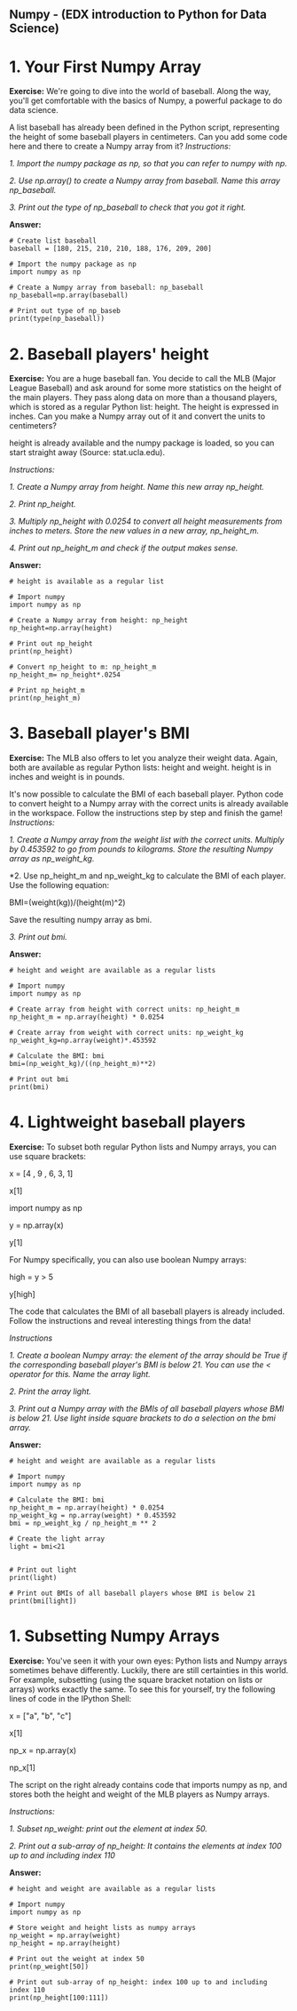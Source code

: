 ## Numpy - (EDX introduction to Python for Data Science)
# 1. Your First Numpy Array
**Exercise:** 
We're going to dive into the world of baseball. Along the way, you'll get comfortable with the basics of Numpy, a powerful package to do data science.

A list baseball has already been defined in the Python script, representing the height of some baseball players in centimeters. Can you add some code here and there to create a Numpy array from it?
*Instructions:*

*1. Import the numpy package as np, so that you can refer to numpy with np.*

*2. Use np.array() to create a Numpy array from baseball. Name this array np_baseball.*

*3. Print out the type of np_baseball to check that you got it right.*

**Answer:**

```
# Create list baseball
baseball = [180, 215, 210, 210, 188, 176, 209, 200]

# Import the numpy package as np
import numpy as np

# Create a Numpy array from baseball: np_baseball
np_baseball=np.array(baseball)

# Print out type of np_baseb
print(type(np_baseball))
```

# 2. Baseball players' height
**Exercise:** 
You are a huge baseball fan. You decide to call the MLB (Major League Baseball) and ask around for some more statistics on the height of the main players. They pass along data on more than a thousand players, which is stored as a regular Python list: height. The height is expressed in inches. Can you make a Numpy array out of it and convert the units to centimeters?

height is already available and the numpy package is loaded, so you can start straight away (Source: stat.ucla.edu).

*Instructions:*

*1. Create a Numpy array from height. Name this new array np_height.*

*2. Print np_height.*

*3. Multiply np_height with 0.0254 to convert all height measurements from inches to meters. Store the new values in a new array, np_height_m.*

*4. Print out np_height_m and check if the output makes sense.*

**Answer:**

```
# height is available as a regular list

# Import numpy
import numpy as np

# Create a Numpy array from height: np_height
np_height=np.array(height)

# Print out np_height
print(np_height)

# Convert np_height to m: np_height_m
np_height_m= np_height*.0254

# Print np_height_m
print(np_height_m)
```

# 3. Baseball player's BMI
**Exercise:** 
The MLB also offers to let you analyze their weight data. Again, both are available as regular Python lists: height and weight. height is in inches and weight is in pounds.

It's now possible to calculate the BMI of each baseball player. Python code to convert height to a Numpy array with the correct units is already available in the workspace. Follow the instructions step by step and finish the game!
*Instructions:*

*1. Create a Numpy array from the weight list with the correct units. Multiply by 0.453592 to go from pounds to kilograms. Store the resulting Numpy array as np_weight_kg.*

*2. Use np_height_m and np_weight_kg to calculate the BMI of each player. Use the following equation: 

BMI=(weight(kg))/(height(m)^2)

Save the resulting numpy array as bmi.

*3. Print out bmi.*

**Answer:**

```
# height and weight are available as a regular lists

# Import numpy
import numpy as np

# Create array from height with correct units: np_height_m
np_height_m = np.array(height) * 0.0254

# Create array from weight with correct units: np_weight_kg
np_weight_kg=np.array(weight)*.453592

# Calculate the BMI: bmi
bmi=(np_weight_kg)/((np_height_m)**2)

# Print out bmi
print(bmi)
```

# 4. Lightweight baseball players
**Exercise:** 
To subset both regular Python lists and Numpy arrays, you can use square brackets:

x = [4 , 9 , 6, 3, 1]

x[1]

import numpy as np

y = np.array(x)

y[1]

For Numpy specifically, you can also use boolean Numpy arrays:

high = y > 5

y[high]

The code that calculates the BMI of all baseball players is already included. Follow the instructions and reveal interesting things from the data!

*Instructions*

*1. Create a boolean Numpy array: the element of the array should be True if the corresponding baseball player's BMI is below 21. You can use the < operator for this. Name the array light.*

*2. Print the array light.*

*3. Print out a Numpy array with the BMIs of all baseball players whose BMI is below 21. Use light inside square brackets to do a selection on the bmi array.*

**Answer:**

```
# height and weight are available as a regular lists

# Import numpy
import numpy as np

# Calculate the BMI: bmi
np_height_m = np.array(height) * 0.0254
np_weight_kg = np.array(weight) * 0.453592
bmi = np_weight_kg / np_height_m ** 2

# Create the light array
light = bmi<21


# Print out light
print(light)

# Print out BMIs of all baseball players whose BMI is below 21
print(bmi[light])
```
# 1. Subsetting Numpy Arrays
**Exercise:** 
You've seen it with your own eyes: Python lists and Numpy arrays sometimes behave differently. Luckily, there are still certainties in this world. For example, subsetting (using the square bracket notation on lists or arrays) works exactly the same. To see this for yourself, try the following lines of code in the IPython Shell:

x = ["a", "b", "c"]

x[1]

np_x = np.array(x)

np_x[1]

The script on the right already contains code that imports numpy as np, and stores both the height and weight of the MLB players as Numpy arrays.

*Instructions:*

*1. Subset np_weight: print out the element at index 50.*

*2. Print out a sub-array of np_height: It contains the elements at index 100 up to and including index 110*

**Answer:**

```
# height and weight are available as a regular lists

# Import numpy
import numpy as np

# Store weight and height lists as numpy arrays
np_weight = np.array(weight)
np_height = np.array(height)

# Print out the weight at index 50
print(np_weight[50])

# Print out sub-array of np_height: index 100 up to and including index 110
print(np_height[100:111])

```
